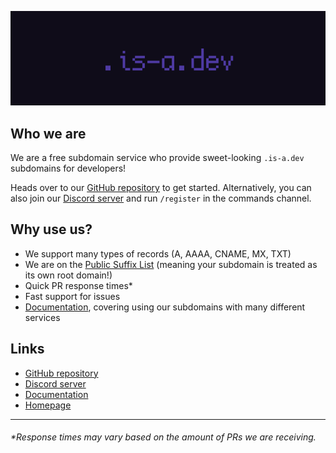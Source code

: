 ![Banner](https://raw.githubusercontent.com/is-a-dev/register/main/media/banner.png)

## Who we are
We are a free subdomain service who provide sweet-looking `.is-a.dev` subdomains for developers!

Heads over to our [GitHub repository](https://github.com/is-a-dev/register) to get started. Alternatively, you can also join our [Discord server](https://discord.gg/is-a-dev-830872854677422150) and run `/register` in the commands channel.

## Why use us?
- We support many types of records (A, AAAA, CNAME, MX, TXT)
- We are on the [Public Suffix List](https://www.publicsuffix.org) (meaning your subdomain is treated as its own root domain!)
- Quick PR response times*
- Fast support for issues
- [Documentation](https://www.is-a.dev/docs), covering using our subdomains with many different services

## Links
- [GitHub repository](https://github.com/is-a-dev/register)
- [Discord server](https://discord.gg/is-a-dev-830872854677422150)
- [Documentation](https://www.is-a.dev/docs)
- [Homepage](https://www.is-a.dev)

---

###### *Response times may vary based on the amount of PRs we are receiving.
